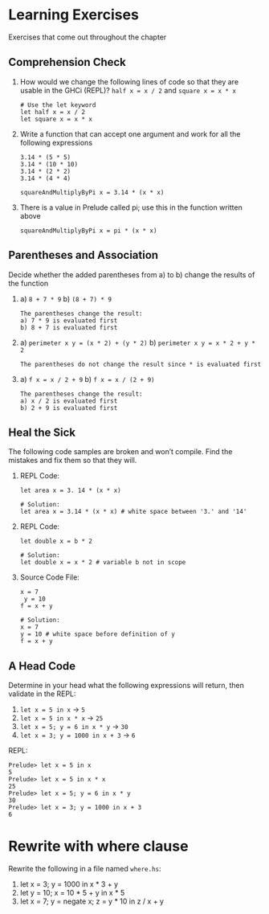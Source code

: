 # Learning Exercises
Exercises that come out throughout the chapter

## Comprehension Check
1. How would we change the following lines of code so that they are usable in the GHCi (REPL)? `half x = x / 2` and `square x = x * x`

    ```
    # Use the let keyword
    let half x = x / 2
    let square x = x * x
    ```

2. Write a function that can accept one argument and work for all the following expressions

    ```
    3.14 * (5 * 5)
    3.14 * (10 * 10)
    3.14 * (2 * 2)
    3.14 * (4 * 4)

    squareAndMultiplyByPi x = 3.14 * (x * x)
    ```

3. There is a value in Prelude called pi; use this in the function written above

    ```
    squareAndMultiplyByPi x = pi * (x * x)
    ```

## Parentheses and Association
Decide whether the added parentheses from a) to b) change the results of the function
1. a) `8 + 7 * 9` b) `(8 + 7) * 9`

    ```
    The parentheses change the result:
    a) 7 * 9 is evaluated first
    b) 8 + 7 is evaluated first
    ```

2. a) `perimeter x y = (x * 2) + (y * 2)` b) `perimeter x y = x * 2 + y * 2`

    ```
    The parentheses do not change the result since * is evaluated first
    ```

3. a) `f x = x / 2 + 9` b) `f x = x / (2 + 9)`

    ```
    The parentheses change the result:
    a) x / 2 is evaluated first
    b) 2 + 9 is evaluated first
    ```

## Heal the Sick
The following code samples are broken and won’t compile. Find the mistakes and fix them so that they will.
1. REPL Code:

    ```
    let area x = 3. 14 * (x * x)

    # Solution:
    let area x = 3.14 * (x * x) # white space between '3.' and '14'
    ```

2. REPL Code:

    ```
    let double x = b * 2

    # Solution:
    let double x = x * 2 # variable b not in scope
    ```

3. Source Code File:

    ```
    x = 7
     y = 10
    f = x + y

    # Solution:
    x = 7
    y = 10 # white space before definition of y
    f = x + y
    ```

## A Head Code
Determine in your head what the following expressions will return, then validate in the REPL:
1. `let x = 5 in x` -> `5`
2. `let x = 5 in x * x` -> `25`
3. `let x = 5; y = 6 in x * y` -> `30`
4. `let x = 3; y = 1000 in x + 3` -> `6`

REPL:
```
Prelude> let x = 5 in x
5
Prelude> let x = 5 in x * x
25
Prelude> let x = 5; y = 6 in x * y
30
Prelude> let x = 3; y = 1000 in x + 3
6
```

# Rewrite with where clause
Rewrite the following in a file named `where.hs`:
1. let x = 3; y = 1000 in x * 3 + y
2. let y = 10; x = 10 * 5 + y in x * 5
3. let x = 7; y = negate x; z = y * 10 in z / x + y
